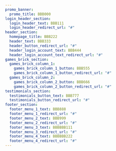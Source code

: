 ```yaml
---
promo_banner:
  promo_title: BBB000
login_header_section:
  login_header_text: BBB111
  login_header_redirect_url: "#"
header_section:
  homepage_title: BBB222
  header_text: BBB333
  header_button_redirect_url: "#"
  header_login_account_text: BBB444
  header_login_account_text_redirect_url: "#"
games_brick_section:
  games_brick_column_1:
    games_brick_column_1_button: BBB555
    games_brick_column_1_button_redirect_url: "#"
  games_brick_column_2:
    games_brick_column_2_button: BBB666
    games_brick_column_2_button_redirect_url: "#"
testimonials_section:
  testimonials_button_text: BBB777
  testimonials_button_redirect_url: "#"
footer_section:
  footer_menu_1_text: BBB888
  footer_menu_1_redirect_url: "#"
  footer_menu_2_text: BBB999
  footer_menu_2_redirect_url: "#"
  footer_menu_3_text: BBBBBB111
  footer_menu_3_redirect_url: "#"
  footer_menu_4_text: BBBBBB222
  footer_menu_4_redirect_url: "#"
---
```

